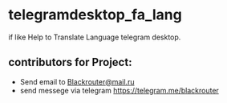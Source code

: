 # telegramdesktop_fa_lang

if like Help to Translate Language telegram desktop.

## contributors for Project:
* Send email to Blackrouter@mail.ru  
* send messege via telegram https://telegram.me/blackrouter
